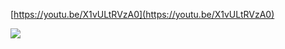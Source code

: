 [https://youtu.be/X1vULtRVzA0](https://youtu.be/X1vULtRVzA0)﻿

![](https://scrap.kakaocdn.net/dn/b4PwQK/hyUdVw1hWt/HdFEtdKekY9RZKbKsOqo7k/img.jpg?width=1280&height=720&face=0_0_1280_720,https://scrap.kakaocdn.net/dn/gvzfl/hyUdZTIVdD/be5Ymo0VOpXRbmqaG20pf1/img.jpg?width=1280&height=720&face=0_0_1280_720)